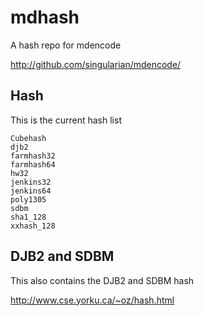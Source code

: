 # mdhash
A hash repo for mdencode

http://github.com/singularian/mdencode/

## Hash 

This is the current hash list

```
Cubehash
djb2
farmhash32
farmhash64
hw32
jenkins32
jenkins64
poly1305
sdbm
sha1_128
xxhash_128
```

## DJB2 and SDBM

This also contains the DJB2 and SDBM hash  

http://www.cse.yorku.ca/~oz/hash.html  
